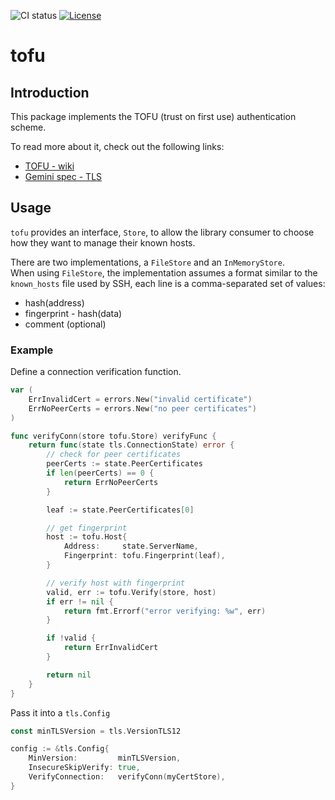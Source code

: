 
![CI status](https://github.com/aalbacetef/tofu/actions/workflows/ci.yml/badge.svg)   [![License](https://img.shields.io/badge/License-BSD_3--Clause-blue.svg)](https://opensource.org/licenses/BSD-3-Clause) 


# tofu

## Introduction

This package implements the TOFU (trust on first use) authentication scheme.

To read more about it, check out the following links:
 - [TOFU - wiki](https://en.wikipedia.org/wiki/Trust_on_first_use)
 - [Gemini spec - TLS](https://geminiprotocol.net/docs/specification.gmi#4-tls)


## Usage 

`tofu` provides an interface, `Store`, to allow the library consumer to 
choose how they want to manage their known hosts. 

There are two implementations, a `FileStore` and an `InMemoryStore`.  
When using `FileStore`, the implementation assumes a format similar to the 
`known_hosts` file used by SSH, each line is a comma-separated set of values:

- hash(address)
- fingerprint - hash(data)
- comment (optional)

### Example 

Define a connection verification function.

```go
var (
    ErrInvalidCert = errors.New("invalid certificate")
    ErrNoPeerCerts = errors.New("no peer certificates")
)

func verifyConn(store tofu.Store) verifyFunc {
	return func(state tls.ConnectionState) error {
	    // check for peer certificates
		peerCerts := state.PeerCertificates
		if len(peerCerts) == 0 {
			return ErrNoPeerCerts
		}

		leaf := state.PeerCertificates[0]

        // get fingerprint
		host := tofu.Host{
			Address:     state.ServerName,
			Fingerprint: tofu.Fingerprint(leaf),
		}

        // verify host with fingerprint
		valid, err := tofu.Verify(store, host)
		if err != nil {
			return fmt.Errorf("error verifying: %w", err)
		}

		if !valid {
			return ErrInvalidCert
		}

		return nil
	}
}
```

Pass it into a `tls.Config` 

```go
const minTLSVersion = tls.VersionTLS12

config := &tls.Config{
	MinVersion:         minTLSVersion,
	InsecureSkipVerify: true,
	VerifyConnection:   verifyConn(myCertStore),
}
```
